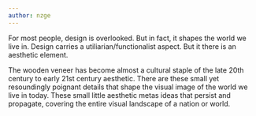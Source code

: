 ```yaml
---
author: nzge
---
```


For most people, design is overlooked. 
But in fact, it shapes the world we live in. 
Design carries a utiliarian/functionalist aspect. But it there is an aesthetic element. 

The wooden veneer has become almost a cultural staple of the late 20th century to early 21st century aesthetic. There are these small yet resoundingly poignant details that shape the visual image of the world we live in today. These small little aesthetic metas ideas that persist and propagate, covering the entire visual landscape of a nation or world.